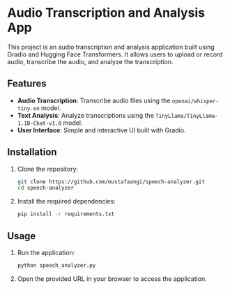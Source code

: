 # Audio Transcription and Analysis App

This project is an audio transcription and analysis application built using Gradio and Hugging Face Transformers. It allows users to upload or record audio, transcribe the audio, and analyze the transcription.

## Features

- **Audio Transcription**: Transcribe audio files using the `openai/whisper-tiny.en` model.
- **Text Analysis**: Analyze transcriptions using the `TinyLlama/TinyLlama-1.1B-Chat-v1.0` model.
- **User Interface**: Simple and interactive UI built with Gradio.

## Installation

1. Clone the repository:
    ```sh
    git clone https://github.com/mustafaangi/speech-analyzer.git
    cd speech-analyzer
    ```

2. Install the required dependencies:
    ```sh
    pip install -r requirements.txt
    ```

## Usage

1. Run the application:
    ```sh
    python speech_analyzer.py
    ```

2. Open the provided URL in your browser to access the application.

